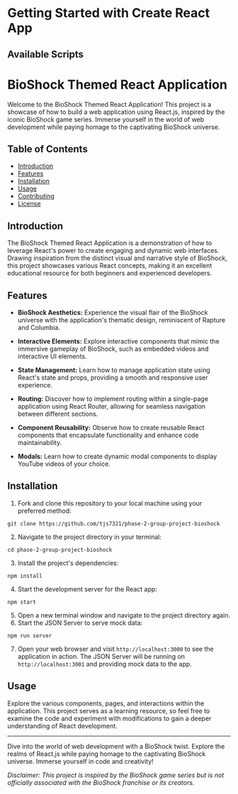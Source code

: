 # Getting Started with Create React App

## Available Scripts

# BioShock Themed React Application

Welcome to the BioShock Themed React Application! This project is a showcase of how to build a web application using React.js, inspired by the iconic BioShock game series. Immerse yourself in the world of web development while paying homage to the captivating BioShock universe.

## Table of Contents

- [Introduction](#introduction)
- [Features](#features)
- [Installation](#installation)
- [Usage](#usage)
- [Contributing](#contributing)
- [License](#license)

## Introduction

The BioShock Themed React Application is a demonstration of how to leverage React's power to create engaging and dynamic web interfaces. Drawing inspiration from the distinct visual and narrative style of BioShock, this project showcases various React concepts, making it an excellent educational resource for both beginners and experienced developers.

## Features

- **BioShock Aesthetics:** Experience the visual flair of the BioShock universe with the application's thematic design, reminiscent of Rapture and Columbia.

- **Interactive Elements:** Explore interactive components that mimic the immersive gameplay of BioShock, such as embedded videos and interactive UI elements.

- **State Management:** Learn how to manage application state using React's state and props, providing a smooth and responsive user experience.

- **Routing:** Discover how to implement routing within a single-page application using React Router, allowing for seamless navigation between different sections.

- **Component Reusability:** Observe how to create reusable React components that encapsulate functionality and enhance code maintainability.

- **Modals:** Learn how to create dynamic modal components to display YouTube videos of your choice.

## Installation

1. Fork and clone this repository to your local machine using your preferred method:
```
git clone https://github.com/tjs7321/phase-2-group-project-bioshock
```
2. Navigate to the project directory in your terminal:
```
cd phase-2-group-project-bioshock
```
3. Install the project's dependencies:
```
npm install
```
4. Start the development server for the React app:
```
npm start
```
5. Open a new terminal window and navigate to the project directory again.
6. Start the JSON Server to serve mock data:
```
npm run server
```
7. Open your web browser and visit `http://localhost:3000` to see the application in action. The JSON Server will be running on `http://localhost:3001` and providing mock data to the app.
## Usage

Explore the various components, pages, and interactions within the application. This project serves as a learning resource, so feel free to examine the code and experiment with modifications to gain a deeper understanding of React development.

---

Dive into the world of web development with a BioShock twist. Explore the realms of React.js while paying homage to the captivating BioShock universe. Immerse yourself in code and creativity!

*Disclaimer: This project is inspired by the BioShock game series but is not officially associated with the BioShock franchise or its creators.*